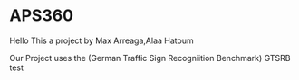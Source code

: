 # APS360

Hello
This a project by Max Arreaga,Alaa Hatoum

Our Project uses the (German Traffic Sign Recogniition Benchmark) GTSRB
test